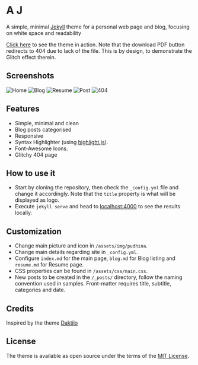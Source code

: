 # A J
A simple, minimal [Jekyll](jekyllrb.com) theme for a personal web page and blog, focusing on white space and readability

[Click here](https://knhash.github.io/Pudhina/) to see the theme in action. Note that the download PDF button redirects to 404 due to lack of the file. This is by design, to demonstrate the Glitch effect therein.

## Screenshots

![Home](https://raw.githubusercontent.com/Knhash/Pudhina/master/screenshots/home.png?raw=true "Home") 
![Blog](https://raw.githubusercontent.com/Knhash/Pudhina/master/screenshots/blog.png?raw=true "Blog") 
![Resume](https://raw.githubusercontent.com/Knhash/Pudhina/master/screenshots/resume.png?raw=true "Resume") 
![Post](https://raw.githubusercontent.com/Knhash/Pudhina/master/screenshots/post.png?raw=true "Post") 
![404](https://raw.githubusercontent.com/Knhash/Pudhina/master/screenshots/404.png?raw=true "404") 

## Features
- Simple, minimal and clean
- Blog posts categorised
- Responsive
- Syntax Highlighter (using [highlight.js](https://highlightjs.org/)).
- Font-Awesome Icons.
- Glitchy 404 page

## How to use it
- Start by cloning the repository, then check the `_config.yml` file and change it accordingly. Note that the `title` property is what will be displayed as logo.
- Execute `jekyll serve` and head to [localhost:4000](http://127.0.0.1:4000) to see the results locally.

## Customization
- Change main picture and icon in `/assets/img/pudhina`.  
- Change main details regarding site in `_config.yml`.
- Configure `index.md` for the main page, `blog.md` for Blog listing and `resume.md` for Resume page.
- CSS properties can be found in `/assets/css/main.css`.
- New posts to be created in the `/_posts/` directory, follow the naming convention used in samples. Front-matter requires title, subtitle, categories and date.

## Credits
Inspired by the theme [Daktilo](https://github.com/kronik3r/daktilo)

## License
The theme is available as open source under the terms of the [MIT License](http://opensource.org/licenses/MIT).
